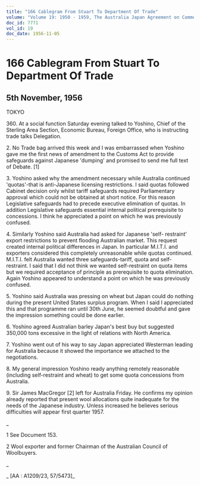 ```yaml
---
title: "166 Cablegram From Stuart To Department Of Trade"
volume: "Volume 19: 1950 - 1959, The Australia Japan Agreement on Commerce"
doc_id: 7771
vol_id: 19
doc_date: 1956-11-05
---
```


# 166 Cablegram From Stuart To Department Of Trade

## 5th November, 1956

TOKYO

360\. At a social function Saturday evening talked to Yoshino, Chief of the Sterling Area Section, Economic Bureau, Foreign Office, who is instructing trade talks Delegation.

2\. No Trade bag arrived this week and I was embarrassed when Yoshino gave me the first news of amendment to the Customs Act to provide safeguards against Japanese 'dumping' and promised to send me full text of Debate. [1] 

3\. Yoshino asked why the amendment necessary while Australia continued 'quotas'-that is anti-Japanese licensing restrictions. I said quotas followed Cabinet decision only whilst tariff safeguards required Parliamentary approval which could not be obtained at short notice. For this reason Legislative safeguards had to precede executive elimination of quotas. In addition Legislative safeguards essential internal political prerequisite to concessions. I think he appreciated a point on which he was previously confused.

4\. Similarly Yoshino said Australia had asked for Japanese 'self- restraint' export restrictions to prevent flooding Australian market. This request created internal political differences in Japan. In particular M.I.T.I. and exporters considered this completely unreasonable while quotas continued. M.I.T.I. felt Australia wanted three safeguards-tariff, quota and self- restraint. I said that I did not think we wanted self-restraint on quota items but we required acceptance of principle as prerequisite to quota elimination. Again Yoshino appeared to understand a point on which he was previously confused.

5\. Yoshino said Australia was pressing on wheat but Japan could do nothing during the present United States surplus program. When I said I appreciated this and that programme ran until 30th June, he seemed doubtful and gave the impression something could be done earlier.

6\. Yoshino agreed Australian barley Japan's best buy but suggested 350,000 tons excessive in the light of relations with North America.

7\. Yoshino went out of his way to say Japan appreciated Westerman leading for Australia because it showed the importance we attached to the negotiations.

8\. My general impression Yoshino ready anything remotely reasonable (including self-restraint and wheat) to get some quota concessions from Australia.

9\. Sir James MacGregor [2] left for Australia Friday. He confirms my opinion already reported that present wool allocations quite inadequate for the needs of the Japanese industry. Unless increased he believes serious difficulties will appear first quarter 1957.

_

1 See Document 153.

2 Wool exporter and former Chairman of the Australian Council of Woolbuyers.

_

_ [AA : A1209/23, 57/5473]_
